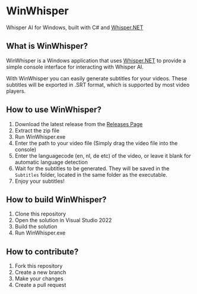 # WinWhisper
Whisper AI for Windows, built with C# and [Whisper.NET](https://github.com/sandrohanea/whisper.net)

## What is WinWhisper?
WinWhisper is a Windows application that uses [Whisper.NET](https://github.com/sandrohanea/whisper.net) to provide a simple console interface for interacting with Whisper AI.

With WinWhisper you can easily generate subtitles for your videos. These subtitles will be exported in .SRT format, which is supported by most video players.

## How to use WinWhisper?
1. Download the latest release from the [Releases Page](https://github.com/GewoonJaap/WinWhisper/releases)
2. Extract the zip file
3. Run WinWhisper.exe
4. Enter the path to your video file (Simply drag the video file into the console)
5. Enter the languagecode (en, nl, de etc) of the video, or leave it blank for automatic language detection
6. Wait for the subtitles to be generated. They will be saved in the `Subtitles` folder, located in the same folder as the executable.
7. Enjoy your subtitles!

## How to build WinWhisper?
1. Clone this repository
2. Open the solution in Visual Studio 2022
3. Build the solution
4. Run WinWhisper.exe

## How to contribute?
1. Fork this repository
2. Create a new branch
3. Make your changes
4. Create a pull request



